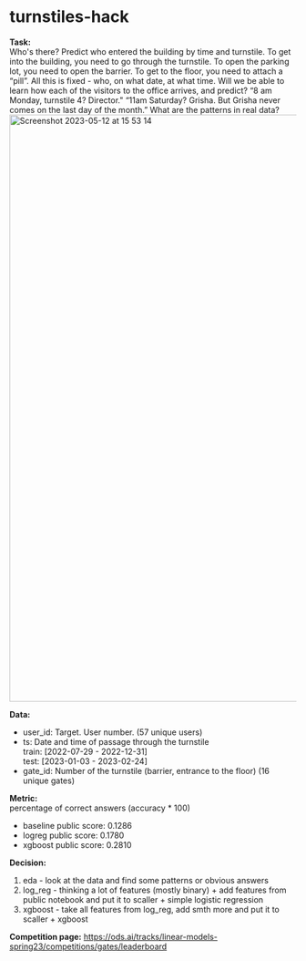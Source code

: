 # turnstiles-hack
**Task:**   
Who's there? Predict who entered the building by time and turnstile.
To get into the building, you need to go through the turnstile. To open the parking lot, you need to open the barrier. To get to the floor, you need to attach a “pill”. All this is fixed - who, on what date, at what time.
Will we be able to learn how each of the visitors to the office arrives, and predict? “8 am Monday, turnstile 4? Director." “11am Saturday? Grisha. But Grisha never comes on the last day of the month.” What are the patterns in real data?
<img width="1030" alt="Screenshot 2023-05-12 at 15 53 14" src="https://github.com/foookinaaa/turnstiles-hack/assets/74900958/c187050f-f158-46d2-9049-aa7acf4a4201">

**Data:**
- user_id: Target. User number. (57 unique users)
- ts: Date and time of passage through the turnstile   
train: [2022-07-29 - 2022-12-31]  
test: [2023-01-03 - 2023-02-24]
- gate_id: Number of the turnstile (barrier, entrance to the floor) (16 unique gates)

**Metric:**  
percentage of correct answers (accuracy * 100)     
- baseline public score: 0.1286    
- logreg public score: 0.1780
- xgboost public score: 0.2810

**Decision:**
1) eda - look at the data and find some patterns or obvious answers
2) log_reg - thinking a lot of features (mostly binary) + add features from public notebook and put it to scaller + simple logistic regression
3) xgboost - take all features from log_reg, add smth more and put it to scaller + xgboost

**Competition page:**
https://ods.ai/tracks/linear-models-spring23/competitions/gates/leaderboard
